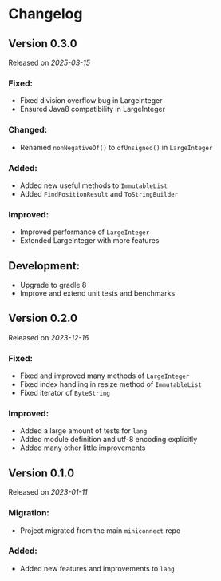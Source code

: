 # Changelog


## Version 0.3.0

Released on *2025-03-15*

### Fixed:

- Fixed division overflow bug in LargeInteger
- Ensured Java8 compatibility in LargeInteger

### Changed:

- Renamed `nonNegativeOf()` to `ofUnsigned()` in `LargeInteger`

### Added:

- Added new useful methods to `ImmutableList`
- Added `FindPositionResult` and `ToStringBuilder`

### Improved:

- Improved performance of `LargeInteger`
- Extended LargeInteger with more features

## Development:

- Upgrade to gradle 8
- Improve and extend unit tests and benchmarks


## Version 0.2.0

Released on *2023-12-16*

### Fixed:

- Fixed and improved many methods of `LargeInteger`
- Fixed index handling in resize method of `ImmutableList`
- Fixed iterator of `ByteString`

### Improved:

- Added a large amount of tests for `lang`
- Added module definition and utf-8 encoding explicitly
- Added many other little improvements


## Version 0.1.0

Released on *2023-01-11*

### Migration:

- Project migrated from the main `miniconnect` repo

### Added:

- Added new features and improvements to `lang`
